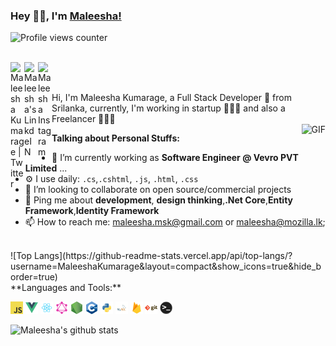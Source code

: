 ### Hey 👋🏽, I'm [Maleesha!](https://MaleeshaKumarage.github.io)
![Profile views counter](https://caneco.dev/github-profile-view-counter.svg)

<br/>

<a href="https://twitter.com/maleesha404">
  <img align="left" alt="Maleesha Kumarage | Twitter" width="22px" src="https://cdn.jsdelivr.net/npm/simple-icons@v3/icons/twitter.svg" />
</a>
<a href="https://www.linkedin.com/in/maleesha-kumarage-b44220120/">
  <img align="left" alt="Maleesha's LinkdeIN" width="22px" src="https://cdn.jsdelivr.net/npm/simple-icons@v3/icons/linkedin.svg" />
</a>
<a href="https://www.instagram.com/maleesha404/">
  <img align="left" alt="Maleesha Instagram" width="22px" src="https://cdn.jsdelivr.net/npm/simple-icons@v3/icons/instagram.svg" />
</a>

<br />
<br/>


Hi, I'm Maleesha Kumarage, a Full Stack Developer 🚀 from Srilanka, currently, I'm working in startup 🙍🏽‍♂️ and also a Freelancer 👨🏽‍💻  
  <img align="right" alt="GIF" src="https://media.giphy.com/media/836HiJc7pgzy8iNXCn/giphy.gif" />


  
**Talking about Personal Stuffs:**

- 🔭 I’m currently working as **Software Engineer @ Vevro PVT Limited** ...
- ⚙️ I use daily: `.cs`,`.cshtml`, `.js`, `.html`, `.css`
- 👯 I’m looking to collaborate on open source/commercial projects
- 💅 Ping me about  **development**, **design thinking**,**.Net Core**,**Entity Framework**,**Identity Framework**
- 📫 How to reach me: maleesha.msk@gmail.com or maleesha@mozilla.lk;
<br/>
![Top Langs](https://github-readme-stats.vercel.app/api/top-langs/?username=MaleeshaKumarage&layout=compact&show_icons=true&hide_border=true)
<br/>
**Languages and Tools:**  

<code><img height="20" src="https://raw.githubusercontent.com/github/explore/80688e429a7d4ef2fca1e82350fe8e3517d3494d/topics/javascript/javascript.png"></code>
<code><img height="20" src="https://raw.githubusercontent.com/github/explore/80688e429a7d4ef2fca1e82350fe8e3517d3494d/topics/vue/vue.png"></code>
<code><img height="20" src="https://raw.githubusercontent.com/github/explore/80688e429a7d4ef2fca1e82350fe8e3517d3494d/topics/react/react.png"></code>
<code><img height="20" src="https://raw.githubusercontent.com/github/explore/5c058a388828bb5fde0bcafd4bc867b5bb3f26f3/topics/graphql/graphql.png"></code>
<code><img height="20" src="https://raw.githubusercontent.com/github/explore/80688e429a7d4ef2fca1e82350fe8e3517d3494d/topics/nodejs/nodejs.png"></code>
<code><img height="20" src="https://raw.githubusercontent.com/github/explore/80688e429a7d4ef2fca1e82350fe8e3517d3494d/topics/cpp/cpp.png"></code>
<code><img height="20" src="https://raw.githubusercontent.com/github/explore/80688e429a7d4ef2fca1e82350fe8e3517d3494d/topics/python/python.png"></code>
<code><img height="20" src="https://raw.githubusercontent.com/github/explore/80688e429a7d4ef2fca1e82350fe8e3517d3494d/topics/mysql/mysql.png"></code>
<code><img height="20" src="https://raw.githubusercontent.com/github/explore/80688e429a7d4ef2fca1e82350fe8e3517d3494d/topics/firebase/firebase.png"></code>
<code><img height="20" src="https://raw.githubusercontent.com/github/explore/80688e429a7d4ef2fca1e82350fe8e3517d3494d/topics/git/git.png"></code>
<code><img height="20" src="https://raw.githubusercontent.com/github/explore/80688e429a7d4ef2fca1e82350fe8e3517d3494d/topics/terminal/terminal.png"></code>

![Maleesha's github stats](https://github-readme-stats.vercel.app/api?username=MaleeshaKumarage&show_icons=true&hide_border=true)
